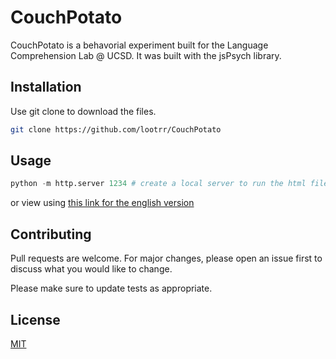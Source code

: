 # CouchPotato

CouchPotato is a behavorial experiment built for the Language Comprehension Lab @ UCSD.  It was built with the jsPsych library.

## Installation

Use git clone to download the files.

```bash
git clone https://github.com/lootrr/CouchPotato
```

## Usage
```python
python -m http.server 1234 # create a local server to run the html file
```
or view using [this link for the english version](https://raw.githack.com/lootrr/CouchPotato/master/eng_experiment_1_3.html)

## Contributing
Pull requests are welcome. For major changes, please open an issue first to discuss what you would like to change.

Please make sure to update tests as appropriate.

## License
[MIT](https://choosealicense.com/licenses/mit/)
